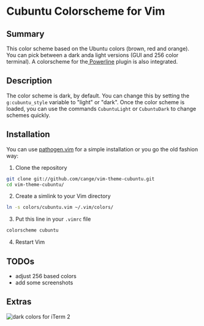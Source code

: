 # Cubuntu Colorscheme for Vim

## Summary
This color scheme based on the Ubuntu colors (brown, red and orange).
You can pick between a dark anda light versions (GUI and 256 color terminal).
A colorscheme for the[ Powerline](https://github.com/cubuntu/vim-powerline/network)
plugin is also integrated.

## Description
The color scheme is dark, by default. You can change this by setting the
`g:cubuntu_style` variable to "light" or "dark". Once the color scheme is
loaded, you can use the commands `CubuntuLight` or `CubuntuDark` to change
schemes quickly.

## Installation
You can use [pathogen.vim](https://github.com/tpope/vim-pathogen) for a
simple installation or you go the old fashion way:

1. Clone the repository

  ```bash
  git clone git://github.com/cange/vim-theme-cubuntu.git
  cd vim-theme-cubuntu/
  ```
2. Create a simlink to your Vim directory

  ```bash
  ln -s colors/cubuntu.vim ~/.vim/colors/
  ```
3. Put this line in your `.vimrc` file

  ```bash
  colorscheme cubuntu
  ```
4. Restart Vim


## TODOs
- adjust 256 based colors
- add some screenshots

## Extras

![dark colors for iTerm 2](https://github.com/cange/vim-theme-cubuntu/blob/master/extras/Cubuntu%20dark.itermcolors)
